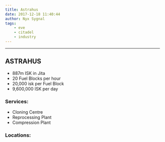```yaml
---
title: Astrahus
date: 2017-12-18 11:40:44
author: Nyx Sygnal
tags: 
    - eve
    - citadel
    - industry
---
```

***

## ASTRAHUS

- 887m ISK in Jita
- 20 Fuel Blocks per hour
- 20,000 isk per Fuel Block
- 9,600,000 ISK per day

### Services:
- Cloning Centre
- Reprocessing Plant
- Compression Plant

### Locations:
